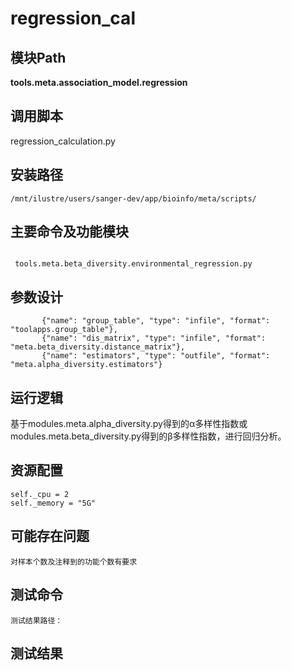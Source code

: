 regression_cal
==========================

模块Path
-----------

**tools.meta.association_model.regression**

调用脚本
-----------------------------------

regression_calculation.py

安装路径
-----------------------------------

`/mnt/ilustre/users/sanger-dev/app/bioinfo/meta/scripts/`

主要命令及功能模块
-----------------------------------

```

 tools.meta.beta_diversity.environmental_regression.py

```

参数设计
-----------------------------------

```
       {"name": "group_table", "type": "infile", "format": "toolapps.group_table"},
       {"name": "dis_matrix", "type": "infile", "format": "meta.beta_diversity.distance_matrix"},
       {"name": "estimators", "type": "outfile", "format": "meta.alpha_diversity.estimators"}
```

运行逻辑
-----------------------------------

基于modules.meta.alpha_diversity.py得到的α多样性指数或modules.meta.beta_diversity.py得到的β多样性指数，进行回归分析。

资源配置
-----------------------------------

```
self._cpu = 2
self._memory = "5G"

```

可能存在问题
-----------------------------------
```
对样本个数及注释到的功能个数有要求
```

测试命令
-----------------------------------
```
测试结果路径：
```


测试结果
-----------------------------------